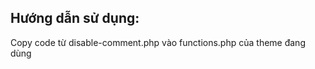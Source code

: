 <h2>Hướng dẫn sử dụng:</h2>
<p>Copy code từ disable-comment.php vào functions.php của theme đang dùng</p>
